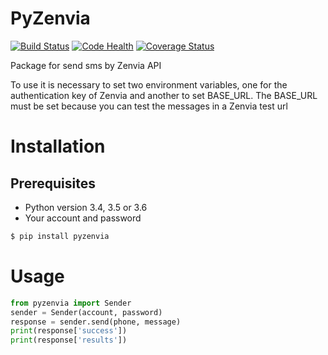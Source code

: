 # PyZenvia

[![Build Status](https://travis-ci.org/MrLucasCardoso/pyzenvia.svg?branch=master)](https://travis-ci.org/MrLucasCardoso/pyzenvia)  [![Code Health](https://landscape.io/github/MrLucasCardoso/pyzenvia/master/landscape.svg?style=flat)](https://landscape.io/github/MrLucasCardoso/pyzenvia/master) [![Coverage Status](https://coveralls.io/repos/github/MrLucasCardoso/pyzenvia/badge.svg?branch=master)](https://coveralls.io/github/MrLucasCardoso/pyzenvia?branch=master)

Package for send sms by Zenvia API

To use it is necessary to set two environment variables, one for the authentication key of Zenvia and another to set BASE_URL. The BASE_URL must be set because you can test the messages in a Zenvia test url

# Installation

## Prerequisites

- Python version 3.4, 3.5 or 3.6
- Your account and password

```bash
$ pip install pyzenvia
```

# Usage

```python
from pyzenvia import Sender
sender = Sender(account, password)
response = sender.send(phone, message)
print(response['success'])
print(response['results'])
```
